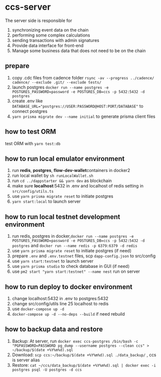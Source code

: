 # ccs-server

The server side is responsible for

1. synchronizing event data on the chain
2. performing some complex calculations
3. sending transactions with admin signatures
4. Provide data interface for front-end
5. Manage some business data that does not need to be on the chain

## prepare

1. copy .cdc files from cadence folder `rsync -av --progress ../cadence/ cadence/ --exclude .git/ --exclude tests/`
2. launch postgres `docker run --name postgres -e POSTGRES_PASSWORD=password -e POSTGRES_DB=ccs -p 5432:5432 -d postgres`
3. create .env like `DATABASE_URL="postgres://USER:PASSWORD@HOST:PORT/DATABASE"` to connect postgres
4. `yarn prisma migrate dev --name initial` to generate prisma client files

## how to test ORM

test ORM with `yarn test:db`

## how to run local emulator environment

1. run **redis**, **postgres**, **flow-dev-wallet**containers in docker2
2. run local wallet by `sh runLocalWallet.sh`
3. run `cd ../dappstarter && yarn dev` as blockchain
4. make sure **localhost**:5432 in .env and localhost of redis setting in `src/config/utils.ts`
5. use `yarn prisma migrate reset` to initiate postgres
6. `yarn start:local` to launch server

## how to run local testnet development environment

1. run redis, postgres in docker,`docker run --name postgres -e POSTGRES_PASSWORD=password -e POSTGRES_DB=ccs -p 5432:5432 -d postgres` and `docker run --name redis -p 6379:6379 -d redis`
2. use `yarn prisma migrate reset` to initiate postgres (if need)
3. prepare `.env` and `.env.testnet` files, scp `dapp-config.json` to src/config
4. use `yarn start:testnet` to launch server
5. use `yarn prisma studio` to check database in GUI (if need)
6. use `pm2 start "yarn start:testnet" --name nest` run on server

## how to run deploy to docker environment

1. change localhost:5432 in .env to postgres:5432
2. change src/config/utils line 25 localhost to redis
3. use `docker-compose up -d`
4. `docker-compose up -d --no-deps --build` if need rebuild

## how to backup data and restore

1. Backup: At server, run
   `docker exec ccs-postgres /bin/bash -c "PGPASSWORD=PASSWORD pg_dump --username postgres --clean ccs" > ~/backup/$(date +%Y%m%d).sql`
2. Download: `scp ccs:~/backup/$(date +%Y%m%d).sql ./data_backup/` , ccs is server alias
3. Restore: `cat ~/ccs/data_backup/$(date +%Y%m%d).sql | docker exec -i postgres psql -U postgres -d ccs`
